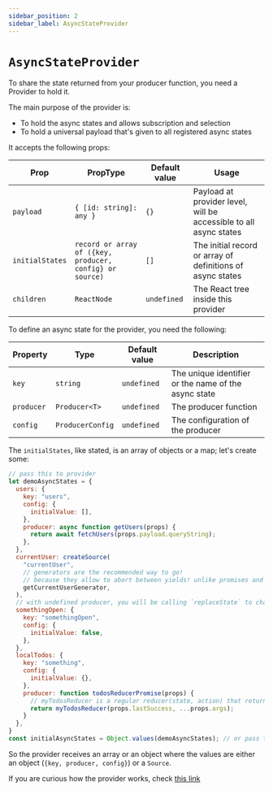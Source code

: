 ```yaml
---
sidebar_position: 2
sidebar_label: AsyncStateProvider
---
```

# `AsyncStateProvider`
To share the state returned from your producer function, you need a Provider to hold it.

The main purpose of the provider is:
- To hold the async states and allows subscription and selection
- To hold a universal payload that's given to all registered async states

It accepts the following props:

| Prop            | PropType                                                 | Default value | Usage                                                             |
|-----------------|----------------------------------------------------------|---------------|-------------------------------------------------------------------|
| `payload`       | `{ [id: string]: any }`                                  | `{}`          | Payload at provider level, will be accessible to all async states |
| `initialStates` | `record or array of ({key, producer, config} or source)` | `[]`          | The initial record or array of definitions of async states        |
| `children`      | `ReactNode`                                              | `undefined`   | The React tree inside this provider                               |

To define an async state for the provider, you need the following:

| Property   | Type             | Default value | Description                                          |
|------------|------------------|---------------|------------------------------------------------------|
| `key`      | `string`         | `undefined`   | The unique identifier or the name of the async state |
| `producer` | `Producer<T>`    | `undefined`   | The producer function                                |
| `config`   | `ProducerConfig` | `undefined`   | The configuration of the producer                    |

The `initialStates`, like stated, is an array of objects or a map; let's create some:
```javascript
// pass this to provider
let demoAsyncStates = {
  users: {
    key: "users",
    config: {
      initialValue: [],
    },
    producer: async function getUsers(props) {
      return await fetchUsers(props.payload.queryString);
    },
  },
  currentUser: createSource(
    "currentUser",
    // generators are the recommended way to go!
    // because they allow to abort between yields! unlike promises and async-await!
    getCurrentUserGenerator,
  ),
  // with undefined producer, you will be calling `replaceState` to change the state
  somethingOpen: {
    key: "somethingOpen",
    config: {
      initialValue: false,
    },
  },
  localTodos: {
    key: "something",
    config: {
      initialValue: {},
    },
    producer: function todosReducerPromise(props) {
      // myTodosReducer is a regular reducer(state, action) that returns the new state value, my guess is that you've wrote many
      return myTodosReducer(props.lastSuccess, ...props.args);
    }
  },
}
const initialAsyncStates = Object.values(demoAsyncStates); // or pass this to provider
```

So the provider receives an array or an object where the values are
either an object (`{key, producer, config}`) or a `Source`.

If you are curious how the provider works, check [this link](/docs/faq/how-the-library-works#how-asyncstateprovider-works-)
